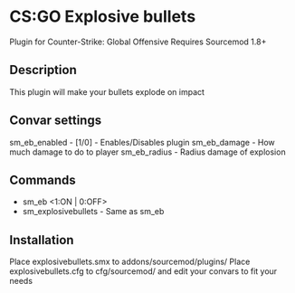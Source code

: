 # CS:GO Explosive bullets

Plugin for Counter-Strike: Global Offensive
Requires Sourcemod 1.8+

## Description
This plugin will make your bullets explode on impact

## Convar settings
sm_eb_enabled - [1/0] - Enables/Disables plugin
sm_eb_damage - How much damage to do to player
sm_eb_radius - Radius damage of explosion

## Commands
- sm_eb <client> <1:ON | 0:OFF>
- sm_explosivebullets - Same as sm_eb

## Installation
Place explosivebullets.smx to addons/sourcemod/plugins/
Place explosivebullets.cfg to cfg/sourcemod/ and edit your convars to fit your needs
